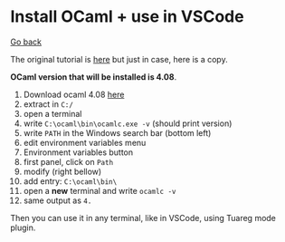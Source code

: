 # Install OCaml + use in VSCode

[Go back](..)

The original tutorial is [here](http://web4.ensiie.fr/~christophe.mouilleron/Teaching/IPF-S2/install.html)
but just in case, here is a copy.

**OCaml version that will be installed is 4.08**.

1. Download ocaml 4.08 [here](https://lgs-games.com/assets/file/ocaml_4-08.zip)
2. extract in ``C:/``
3. open a terminal
4. write ``C:\ocaml\bin\ocamlc.exe -v`` (should print version)
5. write ``PATH`` in the Windows search bar (bottom left)
6. edit environment variables menu
7. Environment variables button
8. first panel, click on ``Path``
9. modify (right bellow)
10. add entry: ``C:\ocaml\bin\``
11. open a **new** terminal and write ``ocamlc -v``
12. same output as ``4.``

Then you can use it in any terminal, like in VSCode,
using Tuareg mode plugin.